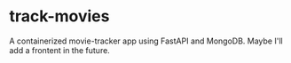 # track-movies
A containerized movie-tracker app using FastAPI and MongoDB. Maybe I'll add a frontent in the future.
